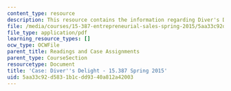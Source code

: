 ```yaml
---
content_type: resource
description: This resource contains the information regarding Diver's Delight.
file: /media/courses/15-387-entrepreneurial-sales-spring-2015/5aa33c92d5831b1cdd9340a812a42003_MIT15_387S15_Divers_Delight.pdf
file_type: application/pdf
learning_resource_types: []
ocw_type: OCWFile
parent_title: Readings and Case Assignments
parent_type: CourseSection
resourcetype: Document
title: 'Case: Diver''s Delight - 15.387 Spring 2015'
uid: 5aa33c92-d583-1b1c-dd93-40a812a42003
---
```


